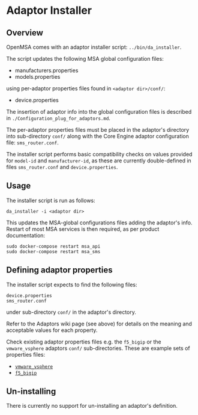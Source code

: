 Adaptor Installer
=================


Overview
--------

OpenMSA comes with an adaptor installer script: `../bin/da_installer`.

The script updates the following MSA global configuration files:

- manufacturers.properties
- models.properties

using per-adaptor properties files found in `<adaptor dir>/conf/`:

- device.properties

The insertion of adaptor info into the global configuration files
is described in `./Configuration_plug_for_adaptors.md`.

The per-adaptor properties files must be placed in the adaptor's directory
into sub-directory `conf/` along with the Core Engine adaptor configuration file: `sms_router.conf`.

The installer script performs basic compatibility checks on values provided
for `model-id` and `manufacturer-id`, as these are currently double-defined
in files `sms_router.conf` and `device.properties`.

Usage
-----

The installer script is run as follows:

	da_installer -i <adaptor dir>

This updates the MSA-global configurations files adding the adaptor's info.
Restart of most MSA services is then required, as per product documentation:

	sudo docker-compose restart msa_api
	sudo docker-compose restart msa_sms

Defining adaptor properties
---------------------------

The installer script expects to find the following files:

	device.properties
	sms_router.conf

under sub-directory `conf/` in the adaptor's directory.

Refer to the Adaptors wiki page (see above) for details on the meaning
and acceptable values for each property.

Check existing adaptor properties files e.g. the `f5_bigip` or
the `vmware_vsphere` adaptors `conf/` sub-directories.  These are
example sets of properties files:

- [`vmware_vsphere`](../adapters/vmware_vsphere/conf)
- [`f5_bigip`](../adapters/f5_bigip/conf)


Un-installing
-------------

There is currently no support for un-installing an adaptor's definition.



